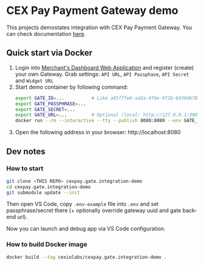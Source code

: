 # CEX Pay Payment Gateway demo

This projects demostates integration with CEX Pay Payment Gateway.
You can check documentation [here](https://developers.cexpay.io/gateway/gateway-overview/).

## Quick start via Docker

1. Login into [Merchant's Dashboard Web Application](https://developers.cexpay.io/gateway/gateway-management/) and register (create) your own Gateway. Grab settings: `API URL`, `API Passphase`, `API Secret` and `Widget URL`
2. Start demo container by following command:
	```bash
	export GATE_ID=...          # Like a65f7fe6-ad2a-4fbe-9f2b-b939db70733c
	export GATE_PASSPHRASE=...
	export GATE_SECRET=...
	export GATE_URL=...         # Optional (local: http://127.0.0.1:38091)
	docker run --rm --interactive --tty --publish 8080:8080 --env GATE_ID --env GATE_PASSPHRASE --env GATE_SECRET --env GATE_URL cexiolabs/cexpay.gate.integration-demo
	```
3. Open the following address in your browser: http://localhost:8080

## Dev notes

### How to start
```bash
git clone <THIS REPO> cexpay.gate.integration-demo
cd cexpay.gate.integration-demo
git submodule update --init
```

Then open VS Code, copy `.env-example` file into `.env` and set passphrase/secret there (+ optionally override gateway uuid and gate back-end url).

Now you can launch and debug app via VS Code configuration.

### How to build Docker image
```bash
docker build --tag cexiolabs/cexpay.gate.integration-demo .
```
